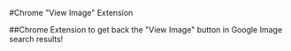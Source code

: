 #Chrome "View Image" Extension

##Chrome Extension to get back the "View Image" button in Google Image search results!